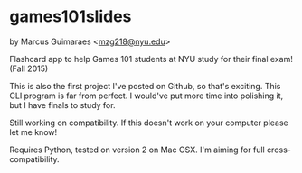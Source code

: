 # games101slides
by Marcus Guimaraes \<mzg218@nyu.edu\> 

Flashcard app to help Games 101 students at NYU study for their final exam!  (Fall 2015)

This is also the first project I've posted on Github, so that's exciting.
This CLI program is far from perfect.  I would've put more time into polishing it, but I have finals to study for.

Still working on compatibility.  If this doesn't work on your computer please let me know!

Requires Python, tested on version 2 on Mac OSX.  I'm aiming for full cross-compatibility.
